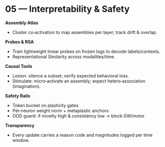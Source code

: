 # 05 — Interpretability & Safety

**Assembly Atlas**
- Cluster co‑activation to map assemblies per layer; track drift & overlap.

**Probes & RSA**
- Train lightweight linear probes on frozen logs to decode labels/contexts.
- Representational Similarity across modalities/time.

**Causal Tools**
- Lesion: silence a subset; verify expected behavioral loss.
- Stimulate: micro‑activate an assembly; expect hetero‑association (imagination).

**Safety Rails**
- Token bucket on plasticity gates
- Per‑neuron weight norm + metaplastic anchors
- OOD guard: if novelty high & consistency low → block GW/motor

**Transparency**
- Every update carries a reason code and magnitudes logged per time window.
